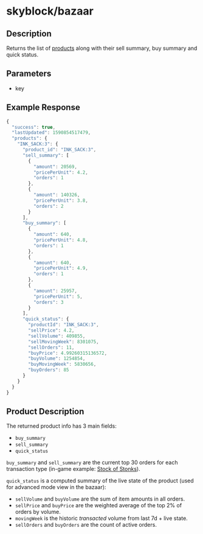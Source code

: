 # skyblock/bazaar

## Description
Returns the list of [products](#product-description) along with their sell summary, buy summary and quick status.

## Parameters
- key

## Example Response
```js
{
  "success": true,
  "lastUpdated": 1590854517479,
  "products": {
    "INK_SACK:3": {
      "product_id": "INK_SACK:3",
      "sell_summary": [
        {
          "amount": 20569,
          "pricePerUnit": 4.2,
          "orders": 1
        },
        {
          "amount": 140326,
          "pricePerUnit": 3.8,
          "orders": 2
        }
      ],
      "buy_summary": [
        {
          "amount": 640,
          "pricePerUnit": 4.8,
          "orders": 1
        },
        {
          "amount": 640,
          "pricePerUnit": 4.9,
          "orders": 1
        },
        {
          "amount": 25957,
          "pricePerUnit": 5,
          "orders": 3
        }
      ],
      "quick_status": {
        "productId": "INK_SACK:3",
        "sellPrice": 4.2,
        "sellVolume": 409855,
        "sellMovingWeek": 8301075,
        "sellOrders": 11,
        "buyPrice": 4.99260315136572,
        "buyVolume": 1254854,
        "buyMovingWeek": 5830656,
        "buyOrders": 85
      }
    }
  }
}
```

## Product Description

The returned product info has 3 main fields:
- `buy_summary`
- `sell_summary`
- `quick_status`

`buy_summary` and `sell_summary` are the current top 30 orders for each transaction type (in-game example:
[Stock of Stonks](https://i.imgur.com/SjRONxq.png)).

`quick_status` is a computed summary of the live state of the product (used for advanced mode view in the bazaar):
- `sellVolume` and `buyVolume` are the sum of item amounts in all orders.
- `sellPrice` and `buyPrice` are the weighted average of the top 2% of orders by volume.
- `movingWeek` is the historic *transacted* volume from last 7d + live state.
- `sellOrders` and `buyOrders` are the count of active orders.
